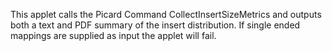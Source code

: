 This applet calls the Picard Command CollectInsertSizeMetrics and outputs both a text and PDF summary of the insert distribution.  If single ended mappings are supplied as input the applet will fail.
